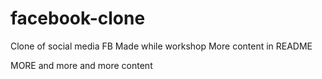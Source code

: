 # facebook-clone
Clone of social media FB
Made while workshop
More content in README


MORE and more and more content
